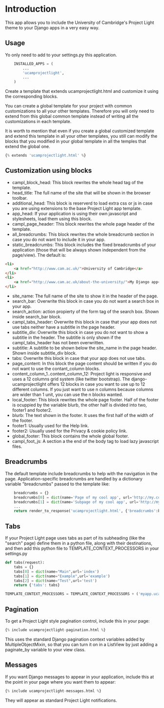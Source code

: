 # Introduction

This app allows you to include the University of Cambridge's Project Light theme to your Django apps in a very easy way.


## Usage

Yo only need to add to your settings.py this application.
````python
    INSTALLED_APPS = (
        ...
        'ucamprojectlight',
        ...
    )
````

Create a template that extends ucamprojectlight.html and customize it using the corresponding blocks. 

You can create a global template for your project with common customizations to all your other templates. Therefore
you will only need to extend from this global common template instead of writing all the customizations in each 
template.

It is worth to mention that even if you create a global customized template and extend this template in all your other 
templates, you still can modify the blocks that you modified in your global template in all the temples that extend the
global one.
````python
{% extends 'ucamprojectlight.html' %}
````


## Customization using blocks

- campl\_block\_head: This block rewrites the whole head tag of the template.
- head_title: The full name of the site that will be shown in the browser toolbar.
- additional\_head: This block is reserverd to load extra css or js in case you are using extensions to the base Project Light app template.
- app\_head: If your application is using their own javascript and stylesheets, load them using this block.
- campl\_page\_header: This block rewrites the whole page header of the template.
- all\_breadcrumbs: This block rewrites the whole breadcrumb section in case you do not want to include it in your app.
- static\_breadcrumbs: This block includes the fixed breadcrumbs of your application (those that will be always shown independent from the page/view). The default is:
````html
<li>
    <a href="http://www.cam.ac.uk/">University of Cambridge</a>
</li>
<li>
    <a href="http://www.cam.ac.uk/about-the-university/">My Django app</a>
</li>
````

- site_name: The full name of the site to show it in the header of the page.
- search\_bar: Overwrite this block in case you do not want a search box in your app.
- search_action: action propierty of the form tag of the search box. Shown inside search_bar block.
- campl\_tabs_header: Overwrite this block in case that your app does not use tabs neither have a subtitle in the page header.
- subtitle\_div: Overwrite this block in case you do not want to show a subtitle in the header. The subtitle is only shown if the campl\_tabs\_header has not been overwritten.
- subtitle: A subtitle to be shown below the site_name in the page header. Shown inside subtitle_div block.
- tabs: Overwrite this block in case that your app does not use tabs.
- page\_content: In this block the page content should be written if you do not want to use the contant\_column blocks.
- content\_column\_1..content\_column\_12: Project light is responsive and uses a 12 columns grid system (like twitter bootstrap). The django-ucamprojectlight offers 12 blocks in case you want to use up to 12 different columns. If you just want to use n columns because columns are wider than 1 unit, you can use the n blocks wanted.
- local\_footer: This block rewrites the whole page footer. Half of the footer is ocuppied by the variable blurb, the other half is divided into two, footer1 and footer2.
- blurb: The text shown in the footer. It uses the first half of the width of the footer.
- footer1: Usually used for the Help link. 
- footer2: Usually used for the Privacy \& cookie policy link. 
- global\_footer: This block contains the whole global footer.
- campl\_foot\_js: A section a the end of the body tag to load lazy javascript files.


## Breadcrumbs

The default template include breadcrumbs to help with the navigation in the page. Application-specific breadcrumbs are handled by a dictionary variable "breadcrumbs" passed to the template like:
````python
    breadcrumbs = {}
    breadcrumbs[0] = dict(name='Page of my cool app', url='http://my.cool.app/page/')
    breadcrumbs[1] = dict(name='Subpage of my cool app', url='http://my.cool.app/page/subthingy/')
    ...
    return render_to_response('ucamprojectlight.html', {'breadcrumbs':breadcrumbs, ...})
````

## Tabs

If your Project Light page uses tabs as part of its subheading (like the "search" page) define them in a python file, 
along with their destinations, and then add this python file to TEMPLATE\_CONTEXT\_PROCESSORS in your settings.py

````python
def tabs(request):
    tabs = {}
    tabs[0] = dict(name="Main",url='index')
    tabs[1] = dict(name="Example",url='example')
    tabs[2] = dict(name="Test",url='test')
    return {'tabs': tabs}
````

````python
TEMPLATE_CONTEXT_PROCESSORS = TEMPLATE_CONTEXT_PROCESSORS + ('myapp.ucamprojectlight_context_processors.tabs',)
````

## Pagination

To get a Project Light style pagination control, include this in your page:

````python
{% include ucamprojectlight-pagination.html %}
````

This uses the standard Django pagination context variables added by
MultipleObjectMixin, so that you can turn it on in a ListView by
just adding a paginate_by variable to your view class.

## Messages

If you want Django messages to appear in your application, include this
at the point in your page where you want them to appear:

````python
{% include ucamprojectlight-messages.html %}
````

They will appear as standard Project Light notifications.
